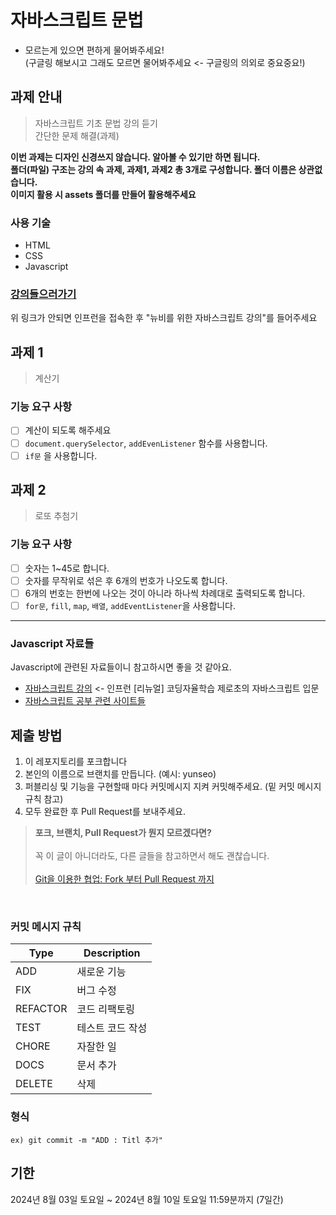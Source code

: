 # 자바스크립트 문법 
- 모르는게 있으면 편하게 물어봐주세요!<br>
  (구글링 해보시고 그래도 모르면 물어봐주세요 <- 구글링의 의외로 중요중요!)
  
## 과제 안내
> 자바스크립트 기초 문법 강의 듣기 <br>
> 간단한 문제 해결(과제) <br>

**이번 과제는 디자인 신경쓰지 않습니다. 알아볼 수 있기만 하면 됩니다.** <br>
**폴더(파일) 구조는 강의 속 과제, 과제1, 과제2 총 3개로 구성합니다. 폴더 이름은 상관없습니다.** <br>
**이미지 활용 시 assets 폴더를 만들어 활용해주세요**

### 사용 기술
- HTML
- CSS
- Javascript

### [강의들으러가기](https://inf.run/7BJ1V)
위 링크가 안되면 인프런을 접속한 후 "뉴비를 위한 자바스크립트 강의"를 들어주세요

## 과제 1 
> 계산기 <br>

### 기능 요구 사항
- [ ] 계산이 되도록 해주세요
- [ ] ```document.querySelector```,  ```addEvenListener``` 함수를 사용합니다.
- [ ] ```if문``` 을 사용합니다.

## 과제 2
> 로또 추첨기 <br>

### 기능 요구 사항
- [ ] 숫자는 1~45로 합니다.
- [ ] 숫자를 무작위로 섞은 후 6개의 번호가 나오도록 합니다.
- [ ] 6개의 번호는 한번에 나오는 것이 아니라 하나씩 차례대로 출력되도록 합니다.
- [ ] ```for문```, ```fill```, ```map```, ```배열```, ```addEventListener```을 사용합니다.
---
### Javascript 자료들
Javascript에 관련된 자료들이니 참고하시면 좋을 것 같아요.

- [자바스크립트 강의](https://www.inflearn.com/course/%EB%A0%88%EC%B8%A0%EA%B8%B0%EB%A6%BF-%EC%9E%90%EB%B0%94%EC%8A%A4%ED%81%AC%EB%A6%BD%ED%8A%B8) <- 인프런 [리뉴얼] 코딩자율학습 제로초의 자바스크립트 입문
- [자바스크립트 공부 관련 사이트들](https://thinkforthink.tistory.com/351)

## 제출 방법
1. 이 레포지토리를 포크합니다
2. 본인의 이름으로 브랜치를 만듭니다. (예시: yunseo)
3. 퍼블리싱 및 기능을 구현할때 마다 커밋메시지 지켜 커밋해주세요. (밑 커밋 메시지 규칙 참고)
5. 모두 완료한 후 Pull Request를 보내주세요.

> **포크, 브랜치, Pull Request가 뭔지 모르겠다면?** <br>  
> 꼭 이 글이 아니더라도, 다른 글들을 참고하면서 해도 괜찮습니다.<br>  
> [Git을 이용한 협업: Fork 부터 Pull Request 까지](https://seungwubaek.github.io/tools/git/contributing_using_pull_request/)

<br>

### 커밋 메시지 규칙
| Type     | Description     |
| -------- | ---------------- |
| ADD      | 새로운 기능      |
| FIX      | 버그 수정        |
| REFACTOR | 코드 리팩토링    |
| TEST     | 테스트 코드 작성 |
| CHORE    | 자잘한 일        |
| DOCS     | 문서 추가        |
| DELETE   | 삭제             |

### 형식
```
ex) git commit -m "ADD : Titl 추가"
```

## 기한
2024년 8월 03일 토요일 ~ 2024년 8월 10일 토요일 11:59분까지 (7일간)
